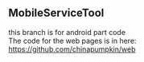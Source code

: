 ## MobileServiceTool
this branch is for android part code  
The code for the web pages is in here:  
https://github.com/chinapumpkin/web
